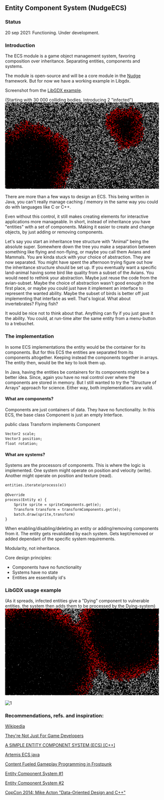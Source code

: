 
## Entity Component System (NudgeECS)


### Status
20 sep 2021: Functioning. Under development.

### Introduction

The ECS module is a game object management system,
favoring composition over inheritance.
Separating entities, components and systems.

The module is open-source and will be a core module in the 
<a href="https://github.com/fre-dahl/Nudge">Nudge</a> framework.
But for now we have a working example in Libgdx.

Screenshot from the <a href="https://github.com/fre-dahl/EntityComponentSystem/tree/main/src/com/nudge/ecs/gdx">LibGDX example</a>.

(Starting with 30 000 colliding bodies. Introducing 2 "infected")
![1](https://github.com/fre-dahl/EntityComponentSystem/blob/main/screenshots/screenshot2.png?raw=true)


There are more than a few ways to design an ECS. This being written in Java, you can't really
manage caching / memory in the same way you could do with languages like C or C++.

Even without this control, it still makes creating elements for interactive applications more manageable.
In short, instead of inheritance you have "entities" with a set of components.
Making it easier to create and change objects, by just adding or removing components.

Let's say you start an inheritance tree structure with "Animal" being the absolute super.
Somewhere down the tree you make a separation between something like flying and non-flying,
or maybe you call them Avians and Mammals. You are kinda stuck with your choice of abstraction.
They are now separated. You might have spent the afternoon trying figure out
how the inheritance structure should be set up. If you eventually want a specific land-animal
having some bird like quality from a subset of the Avians.
You would need to rethink your abstraction. Maybe just reuse the code from the avian-subset.
Maybe the choice of abstraction wasn't good enough in the first place,
or maybe you could just have it implement an interface to represent the wanted ability.
Maybe the subset of birds is better off just implementing that interface as well.
That's logical. What about invertebrates? Flying fish? 

It would be nice not to think about that. Anything can fly if you just gave it the ability.
You could, at run-time alter the same entity from a menu-button to a trebuchet.

### The implementation
In some ECS implementations the entity would be the container for its components. But for
this ECS the entities are separated from its components altogether. Keeping instead the components
together in arrays. The entity then, would be the key to look them up.

In Java, having the entities be containers for its components might be a better idea. Since,
again you have no real control over where the components are stored in memory.
But I still wanted to try the "Structure of Arrays" approach for science.
Either way, both implementations are valid.


#### What are components?
Components are just containers of data. They have no functionality. In this ECS,
the base class Component is just an empty Interface.


public class Transform implements Component

    Vector2 scale;
    Vector3 position;
    float rotation;


#### What are systems?

Systems are the processors of components. This is where the logic is implemented.
One system might operate on position and velocity (write).
Another might operate on position and texture (read).

    
    entities.iterate(process(e))

    @Override
    process(Entity e) {
        Sprite sprite = spriteComponents.get(e);
        Transform transform = transformComponents.get(e);
        batch.draw(sprite,transform)
    }

When enabling/disabling/deleting an entity or adding/removing components from it.
The entity gets revalidated by each system. Gets kept/removed or added dependant
of the specific system requirements.

Modularity, not inheritance.

Core design principles:

* Components have no functionality
* Systems have no state
* Entities are essentially id's


### LibGDX usage example

(As it spreads, infected entities give a "Dying" component to vulnerable entities.
the system then adds them to be processed by the Dying-system)
![1](https://github.com/fre-dahl/EntityComponentSystem/blob/main/screenshots/screenshot3.png?raw=true)

![1](https://github.com/fre-dahl/EntityComponentSystem/blob/main/screenshots/highspeed.gif?raw=true)

### Recommendations, refs. and inspiration:


[Wikipedia](https://en.wikipedia.org/wiki/Entity_component_system)

[They're Not Just For Game Developers](https://www.youtube.com/watch?v=SFKR5rZBu-8&t=1249s&ab_channel=MarsButtfield-Addison)

[A SIMPLE ENTITY COMPONENT SYSTEM (ECS) [C++]](https://austinmorlan.com/posts/entity_component_system/)

[Artemis ECS java](https://github.com/gemserk/artemis)

[Content Fueled Gameplay Programming in Frostpunk](https://www.youtube.com/watch?v=9rOtJCUDjtQ&t=2204s&ab_channel=GDC)

[Entity Component System #1](https://www.youtube.com/watch?v=5KugyHKsXLQ&ab_channel=RezBot)

[Entity Component System #2](https://www.youtube.com/watch?v=sOG4M-T__tQ&ab_channel=RezBot)

[CppCon 2014: Mike Acton "Data-Oriented Design and C++"](https://www.youtube.com/watch?v=rX0ItVEVjHc&t=4276s&ab_channel=CppCon)


